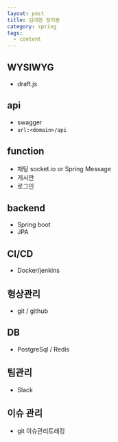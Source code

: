 ```yaml
---
layout: post
title: 김대현 정리본
category: spring
tags:
  - content
---
```


## WYSIWYG

- draft.js

## api

- swagger
- `url:<domain>/api`

## function

- 채팅 socket.io or Spring Message
- 게시판
- 로그인

## backend

- Spring boot
- JPA

## CI/CD

- Docker/jenkins

## 형상관리

- git / github

## DB

- PostgreSql / Redis

## 팀관리

- Slack

## 이슈 관리

- git 이슈관리트래킹
